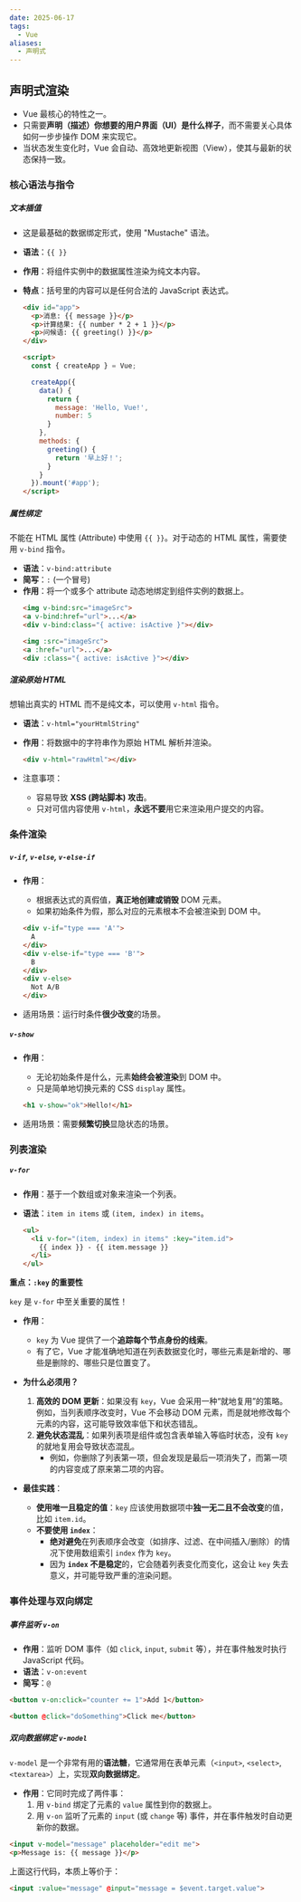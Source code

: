 ```yaml
---
date: 2025-06-17
tags:
  - Vue
aliases:
  - 声明式
---
```

## 声明式渲染

- Vue 最核心的特性之一。
- 只需要**声明（描述）你想要的用户界面（UI）是什么样子**，而不需要关心具体如何一步步操作 DOM 来实现它。
- 当状态发生变化时，Vue 会自动、高效地更新视图（View），使其与最新的状态保持一致。


### 核心语法与指令

##### 文本插值

- 这是最基础的数据绑定形式，使用 "Mustache" 语法。
- **语法**：`{{ }}`
- **作用**：将组件实例中的数据属性渲染为纯文本内容。
- **特点**：括号里的内容可以是任何合法的 JavaScript 表达式。

  ```html
  <div id="app">
    <p>消息: {{ message }}</p>
    <p>计算结果: {{ number * 2 + 1 }}</p>
    <p>问候语: {{ greeting() }}</p>
  </div>
  
  <script>
    const { createApp } = Vue;
  
    createApp({
      data() {
        return {
          message: 'Hello, Vue!',
          number: 5
        }
      },
      methods: {
        greeting() {
          return '早上好！';
        }
      }
    }).mount('#app');
  </script>
  ```


##### 属性绑定

不能在 HTML 属性 (Attribute) 中使用 `{{ }}`。对于动态的 HTML 属性，需要使用 `v-bind` 指令。

- **语法**：`v-bind:attribute`
- **简写**：`:` (一个冒号)
- **作用**：将一个或多个 attribute 动态地绑定到组件实例的数据上。
  ```html
  <img v-bind:src="imageSrc">
  <a v-bind:href="url">...</a>
  <div v-bind:class="{ active: isActive }"></div>
  
  <img :src="imageSrc">
  <a :href="url">...</a>
  <div :class="{ active: isActive }"></div>
  ```

  

##### 渲染原始 HTML

想输出真实的 HTML 而不是纯文本，可以使用 `v-html` 指令。

- **语法**：`v-html="yourHtmlString"`
- **作用**：将数据中的字符串作为原始 HTML 解析并渲染。

  ```html
  <div v-html="rawHtml"></div>
  ```

- 注意事项：
  - 容易导致 **XSS (跨站脚本) 攻击**。
  - 只对可信内容使用 `v-html`，**永远不要**用它来渲染用户提交的内容。



### 条件渲染

##### `v-if`, `v-else`, `v-else-if`

- **作用**：
  - 根据表达式的真假值，**真正地创建或销毁** DOM 元素。
  - 如果初始条件为假，那么对应的元素根本不会被渲染到 DOM 中。

  ```html
  <div v-if="type === 'A'">
    A
  </div>
  <div v-else-if="type === 'B'">
    B
  </div>
  <div v-else>
    Not A/B
  </div>
  ```

- 适用场景：运行时条件**很少改变**的场景。


##### `v-show`

- **作用**：
  - 无论初始条件是什么，元素**始终会被渲染**到 DOM 中。
  - 只是简单地切换元素的 CSS `display` 属性。

  ```html
  <h1 v-show="ok">Hello!</h1>
  ```

- 适用场景：需要**频繁切换**显隐状态的场景。



### 列表渲染

##### `v-for`

- **作用**：基于一个数组或对象来渲染一个列表。
- **语法**：`item in items` 或 `(item, index) in items`。

  ```html
  <ul>
    <li v-for="(item, index) in items" :key="item.id">
      {{ index }} - {{ item.message }}
    </li>
  </ul>
  ```

  

 **重点：`:key` 的重要性**

`key` 是 `v-for` 中至关重要的属性！

- **作用**：
  - `key` 为 Vue 提供了一个**追踪每个节点身份的线索**。
  - 有了它，Vue 才能准确地知道在列表数据变化时，哪些元素是新增的、哪些是删除的、哪些只是位置变了。

- **为什么必须用？**
  1. **高效的 DOM 更新**：如果没有 `key`，Vue 会采用一种“就地复用”的策略。例如，当列表顺序改变时，Vue 不会移动 DOM 元素，而是就地修改每个元素的内容，这可能导致效率低下和状态错乱。
  2. **避免状态混乱**：如果列表项是组件或包含表单输入等临时状态，没有 `key` 的就地复用会导致状态混乱。
     - 例如，你删除了列表第一项，但会发现是最后一项消失了，而第一项的内容变成了原来第二项的内容。
- **最佳实践**：
  - **使用唯一且稳定的值**：`key` 应该使用数据项中**独一无二且不会改变**的值，比如 `item.id`。
  - **不要使用 `index`**：
    - **绝对避免**在列表顺序会改变（如排序、过滤、在中间插入/删除）的情况下使用数组索引 `index` 作为 `key`。
    - 因为 **`index` 不是稳定**的，它会随着列表变化而变化，这会让 `key` 失去意义，并可能导致严重的渲染问题。



### 事件处理与双向绑定

##### 事件监听 `v-on`

- **作用**：监听 DOM 事件（如 `click`, `input`, `submit` 等），并在事件触发时执行 JavaScript 代码。
- **语法**：`v-on:event`
- **简写**：`@`
```html
<button v-on:click="counter += 1">Add 1</button>

<button @click="doSomething">Click me</button>
```



##### 双向数据绑定 `v-model`

`v-model` 是一个非常有用的**语法糖**，它通常用在表单元素（`<input>`, `<select>`, `<textarea>`）上，实现**双向数据绑定**。

- **作用**：它同时完成了两件事：
  1. 用 `v-bind` 绑定了元素的 `value` 属性到你的数据上。
  2. 用 `v-on` 监听了元素的 `input` (或 `change` 等) 事件，并在事件触发时自动更新你的数据。


```html
<input v-model="message" placeholder="edit me">
<p>Message is: {{ message }}</p>
```

上面这行代码，本质上等价于：

```html
<input :value="message" @input="message = $event.target.value">
```

